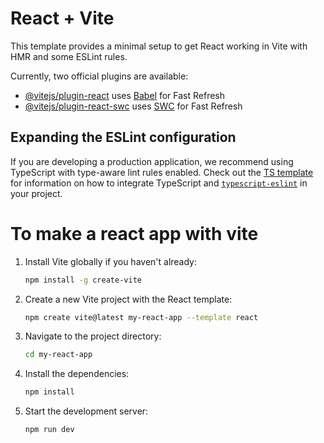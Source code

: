 # React + Vite

This template provides a minimal setup to get React working in Vite with HMR and some ESLint rules.

Currently, two official plugins are available:

- [@vitejs/plugin-react](https://github.com/vitejs/vite-plugin-react/blob/main/packages/plugin-react) uses [Babel](https://babeljs.io/) for Fast Refresh
- [@vitejs/plugin-react-swc](https://github.com/vitejs/vite-plugin-react/blob/main/packages/plugin-react-swc) uses [SWC](https://swc.rs/) for Fast Refresh

## Expanding the ESLint configuration

If you are developing a production application, we recommend using TypeScript with type-aware lint rules enabled. Check out the [TS template](https://github.com/vitejs/vite/tree/main/packages/create-vite/template-react-ts) for information on how to integrate TypeScript and [`typescript-eslint`](https://typescript-eslint.io) in your project.


# To make a react app with vite

1. Install Vite globally if you haven't already:
   ```bash
   npm install -g create-vite
   ```
2. Create a new Vite project with the React template:
   ```bash
   npm create vite@latest my-react-app --template react
   ```
3. Navigate to the project directory:
   ```bash
   cd my-react-app
   ```
4. Install the dependencies:
    ```bash 
    npm install
    ```
5. Start the development server:
    ```bash
    npm run dev
    ``` 

    